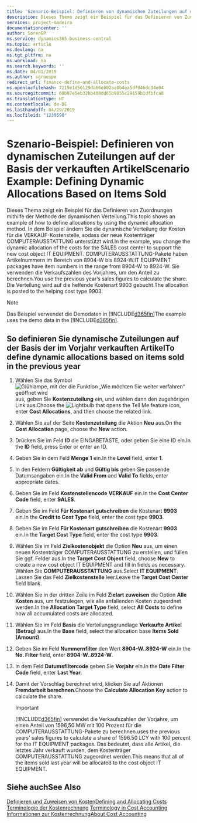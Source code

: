 ```yaml
---
title: 'Szenario-Beispiel: Definieren von dynamischen Zuteilungen auf der Basis der verkauften Artikel | Microsoft Docs'
description: Dieses Thema zeigt ein Beispiel für das Definieren von Zuordnungen mithilfe der Methode der dynamischen Verteilung.
services: project-madeira
documentationcenter: ''
author: SorenGP
ms.service: dynamics365-business-central
ms.topic: article
ms.devlang: na
ms.tgt_pltfrm: na
ms.workload: na
ms.search.keywords: ''
ms.date: 04/01/2019
ms.author: sgroespe
redirect_url: finance-define-and-allocate-costs
ms.openlocfilehash: 7219e1d56129da66e802aa0b4ea5df946dc34e04
ms.sourcegitcommit: 60b87e5eb32bb408dd65b9855c29159b1dfbfca8
ms.translationtype: HT
ms.contentlocale: de-DE
ms.lasthandoff: 04/29/2019
ms.locfileid: "1239590"
---
```

# <a name="scenario-example-defining-dynamic-allocations-based-on-items-sold"></a><span data-ttu-id="2e40c-103">Szenario-Beispiel: Definieren von dynamischen Zuteilungen auf der Basis der verkauften Artikel</span><span class="sxs-lookup"><span data-stu-id="2e40c-103">Scenario Example: Defining Dynamic Allocations Based on Items Sold</span></span>
<span data-ttu-id="2e40c-104">Dieses Thema zeigt ein Beispiel für das Definieren von Zuordnungen mithilfe der Methode der dynamischen Verteilung.</span><span class="sxs-lookup"><span data-stu-id="2e40c-104">This topic shows an example of how to define allocations by using the dynamic allocation method.</span></span> <span data-ttu-id="2e40c-105">In dem Beispiel ändern Sie die dynamische Verteilung der Kosten für die VERKAUF-Kostenstelle, sodass der neue Kostenträger COMPUTERAUSSTATTUNG unterstützt wird.</span><span class="sxs-lookup"><span data-stu-id="2e40c-105">In the example, you change the dynamic allocation of the costs for the SALES cost center to support the new cost object IT EQUIPMENT.</span></span> <span data-ttu-id="2e40c-106">COMPUTERAUSSTATTUNG-Pakete haben Artikelnummern im Bereich von 8904-W bis 8924-W.</span><span class="sxs-lookup"><span data-stu-id="2e40c-106">IT EQUIPMENT packages have item numbers in the range from 8904-W to 8924-W.</span></span> <span data-ttu-id="2e40c-107">Sie verwenden die Verkaufszahlen des Vorjahres, um den Anteil zu berechnen.</span><span class="sxs-lookup"><span data-stu-id="2e40c-107">You use the previous year’s sales figures to calculate the share.</span></span> <span data-ttu-id="2e40c-108">Die Verteilung wird auf die helfende Kostenart 9903 gebucht.</span><span class="sxs-lookup"><span data-stu-id="2e40c-108">The allocation is posted to the helping cost type 9903.</span></span>  

> [!NOTE]  
>  <span data-ttu-id="2e40c-109">Das Beispiel verwendet die Demodaten in [!INCLUDE[d365fin](includes/d365fin_md.md)]</span><span class="sxs-lookup"><span data-stu-id="2e40c-109">The example uses the demo data in the [!INCLUDE[d365fin](includes/d365fin_md.md)].</span></span>  

## <a name="to-define-dynamic-allocations-based-on-items-sold-in-the-previous-year"></a><span data-ttu-id="2e40c-110">So definieren Sie dynamische Zuteilungen auf der Basis der im Vorjahr verkauften Artikel</span><span class="sxs-lookup"><span data-stu-id="2e40c-110">To define dynamic allocations based on items sold in the previous year</span></span>  

1.  <span data-ttu-id="2e40c-111">Wählen Sie das Symbol ![Glühlampe, mit der die Funktion „Wie möchten Sie weiter verfahren“ geöffnet wird](media/ui-search/search_small.png "Wie möchten Sie weiter verfahren?") aus, geben Sie **Kostenzuteilung** ein, und wählen dann den zugehörigen Link aus.</span><span class="sxs-lookup"><span data-stu-id="2e40c-111">Choose the ![Lightbulb that opens the Tell Me feature](media/ui-search/search_small.png "Tell me what you want to do") icon, enter **Cost Allocations**, and then choose the related link.</span></span>  
2.  <span data-ttu-id="2e40c-112">Wählen Sie auf der Seite **Kostenzuteilung** die Aktion **Neu** aus.</span><span class="sxs-lookup"><span data-stu-id="2e40c-112">On the **Cost Allocation** page, choose the **New** action.</span></span>  
3.  <span data-ttu-id="2e40c-113">Drücken Sie im Feld **ID** die EINGABETASTE, oder geben Sie eine ID ein.</span><span class="sxs-lookup"><span data-stu-id="2e40c-113">In the **ID** field, press Enter or enter an ID.</span></span>  
4.  <span data-ttu-id="2e40c-114">Geben Sie in dem Feld **Menge** **1** ein.</span><span class="sxs-lookup"><span data-stu-id="2e40c-114">In the **Level** field, enter **1**.</span></span>  
5.  <span data-ttu-id="2e40c-115">In den Feldern **Gültigkeit ab** und **Gültig bis** geben Sie passende Datumsangaben ein.</span><span class="sxs-lookup"><span data-stu-id="2e40c-115">In the **Valid From** and **Valid To** fields, enter appropriate dates.</span></span>  
6.  <span data-ttu-id="2e40c-116">Geben Sie im Feld **Kostenstellencode** **VERKAUF** ein.</span><span class="sxs-lookup"><span data-stu-id="2e40c-116">In the **Cost Center Code** field, enter **SALES**.</span></span>  
7.  <span data-ttu-id="2e40c-117">Geben Sie im Feld **Für Kostenart gutschreiben** die Kostenart **9903** ein.</span><span class="sxs-lookup"><span data-stu-id="2e40c-117">In the **Credit to Cost Type** field, enter the cost type **9903**.</span></span>  
8.  <span data-ttu-id="2e40c-118">Geben Sie im Feld **Für Kostenart gutschreiben** die Kostenart **9903** ein.</span><span class="sxs-lookup"><span data-stu-id="2e40c-118">In the **Target Cost Type** field, enter the cost type **9903**.</span></span>  
9. <span data-ttu-id="2e40c-119">Wählen Sie im Feld **Zielkostenobjekt** die Option **Neu** aus, um einen neuen Kostenträger COMPUTERAUSSTATTUNG zu erstellen, und füllen Sie ggf. Felder aus.</span><span class="sxs-lookup"><span data-stu-id="2e40c-119">In the **Target Cost Object** field, choose **New** to create a new cost object IT EQUIPMENT and fill in fields as necessary.</span></span> <span data-ttu-id="2e40c-120">Wählen Sie **COMPUTERAUSSTATTUNG** aus.</span><span class="sxs-lookup"><span data-stu-id="2e40c-120">Select **IT EQUIPMENT**.</span></span> <span data-ttu-id="2e40c-121">Lassen Sie das Feld **Zielkostenstelle** leer.</span><span class="sxs-lookup"><span data-stu-id="2e40c-121">Leave the **Target Cost Center** field blank.</span></span>  
10. <span data-ttu-id="2e40c-122">Wählen Sie in der dritten Zeile im Feld **Zielart zuweisen** die Option **Alle Kosten** aus, um festzulegen, wie alle anfallenden Kosten zugeordnet werden.</span><span class="sxs-lookup"><span data-stu-id="2e40c-122">In the **Allocation Target Type** field, select **All Costs** to define how all accumulated costs are allocated.</span></span>  
11. <span data-ttu-id="2e40c-123">Wählen Sie im Feld **Basis** die Verteilungsgrundlage **Verkaufte Artikel (Betrag)** aus.</span><span class="sxs-lookup"><span data-stu-id="2e40c-123">In the **Base** field, select the allocation base **Items Sold (Amount)**.</span></span>  
12. <span data-ttu-id="2e40c-124">Geben Sie im Feld **Nummernfilter** den Wert **8904-W..8924-W** ein.</span><span class="sxs-lookup"><span data-stu-id="2e40c-124">In the **No. Filter** field, enter **8904-W..8924-W**.</span></span>  
13. <span data-ttu-id="2e40c-125">In dem Feld **Datumsfiltercode** geben Sie **Vorjahr** ein.</span><span class="sxs-lookup"><span data-stu-id="2e40c-125">In the **Date Filter Code** field, enter **Last Year**.</span></span>  
14. <span data-ttu-id="2e40c-126">Damit der Vorschlag berechnet wird, klicken Sie auf Aktionen **Fremdarbeit berechnen**.</span><span class="sxs-lookup"><span data-stu-id="2e40c-126">Choose the **Calculate Allocation Key** action to calculate the share.</span></span>  

    > [!IMPORTANT]  
    >  [!INCLUDE[d365fin](includes/d365fin_md.md)] <span data-ttu-id="2e40c-127">verwendet die Verkaufszahlen der Vorjahre, um einen Anteil von 1596,50 MW mit 100 Prozent für die COMPUTERAUSSTATTUNG-Pakete zu berechnen.</span><span class="sxs-lookup"><span data-stu-id="2e40c-127">uses the previous years’ sales figures to calculate a share of 1596.50 LCY with 100 percent for the IT EQUIPMENT packages.</span></span> <span data-ttu-id="2e40c-128">Das bedeutet, dass alle Artikel, die letztes Jahr verkauft wurden, dem Kostenträger COMPUTERAUSSTATTUNG zugeordnet werden.</span><span class="sxs-lookup"><span data-stu-id="2e40c-128">This means that all of the items sold last year will be allocated to the cost object IT EQUIPMENT.</span></span>  

## <a name="see-also"></a><span data-ttu-id="2e40c-129">Siehe auch</span><span class="sxs-lookup"><span data-stu-id="2e40c-129">See Also</span></span>  
[<span data-ttu-id="2e40c-130">Definieren und Zuweisen von Kosten</span><span class="sxs-lookup"><span data-stu-id="2e40c-130">Defining and Allocating Costs</span></span>](finance-define-and-allocate-costs.md)  
<span data-ttu-id="2e40c-131">[Terminologie der Kostenrechnung](finance-terminology-in-cost-accounting.md) </span><span class="sxs-lookup"><span data-stu-id="2e40c-131">[Terminology in Cost Accounting](finance-terminology-in-cost-accounting.md) </span></span>  
[<span data-ttu-id="2e40c-132">Informationen zur Kostenrechnung</span><span class="sxs-lookup"><span data-stu-id="2e40c-132">About Cost Accounting</span></span>](finance-about-cost-accounting.md)
